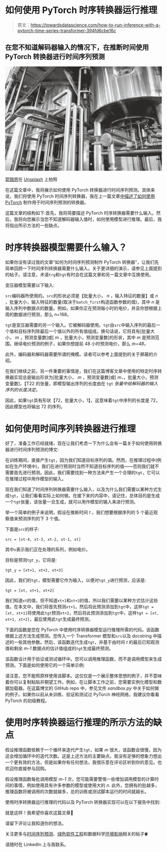 # 如何使用 PyTorch 时序转换器运行推理

> 原文：<https://towardsdatascience.com/how-to-run-inference-with-a-pytorch-time-series-transformer-394fd6cbe16c>

## 在您不知道解码器输入的情况下，在推断时间使用 PyTorch 转换器进行时间序列预测

![](img/a3c24d1314f123d98a2397d943ea8dc2.png)

[郭锦恩](https://unsplash.com/@spacexuan?utm_source=medium&utm_medium=referral)在 [Unsplash](https://unsplash.com?utm_source=medium&utm_medium=referral) 上拍照

在这篇文章中，我将展示如何使用 PyTorch 转换器进行时间序列预测。具体来说，我们将使用 PyTorch 时间序列转换器，我在上一篇文章[中描述了如何使用 PyTorch](/how-to-make-a-pytorch-transformer-for-time-series-forecasting-69e073d4061e) 制作用于时间序列预测的转换器。

这篇文章的结构如下:首先，我将简要描述 PyTorch 时序转换器需要什么输入。然后，我将向您展示当您不知道解码器输入值时，如何使用模型进行推理。最后，我将指出所示方法的一些缺点。

[](/how-to-make-a-pytorch-transformer-for-time-series-forecasting-69e073d4061e)  

# 时序转换器模型需要什么输入？

如果你没有读过我的文章“如何为时间序列预测制作 PyTorch 转换器”，让我们先简单回顾一下时间序列转换器需要什么输入。关于更详细的演示，请参见上面提到的帖子。请注意，术语`trg`和`tgt`有时会在这篇文章和另一篇文章中互换使用。

变压器模型需要以下输入:

`src`编码器所使用的。`src`的形状必须是【批量大小， *n* ，输入特征的数量】或 *n* ，批量大小，输入特征的数量(取决于`batch_first`构造函数参数的值)，其中 *n* 是输入序列中数据点的数量。例如，如果你正在预测每小时的电价，并且你想根据上周的数据进行预测，那么 n=168。

`tgt`是变压器需要的另一个输入。它被解码器使用。`tgt`由`src`中输入序列的最后一个值和目标序列除最后一个值以外的所有值组成。换句话说，它将具有[批量大小， *m* ，预测变量数]或[ *m* ，批量大小，预测变量数]的形状，其中 *m* 是预测范围。继续电价预测的例子，如果你想提前 48 小时预测电价，那么 *m=48。*

此外，编码器和解码器需要所谓的掩模。读者可以参考上面提到的关于屏蔽的介绍。

在我们继续之前，另一件重要的事情是，我们在这篇博客文章中使用的特定时序转换器实现总是输出形状为[批量大小， *m* ，预测变量数]或[ *m，*，批量大小，预测变量数]，【T22 的张量，即模型输出序列的长度由在 `tgt` *张量中给解码器的输入序列的长度决定。*

因此，如果`tgt`具有形状【72，批量大小，1】，这意味着`tgt`中序列的长度是 72，因此模型也将输出 72 的序列。

[](/multi-step-time-series-forecasting-with-xgboost-65d6820bec39)  

# 如何使用时间序列转换器进行推理

好了，准备工作已经就绪，现在让我们考虑一下为什么会有一篇关于如何使用转换器进行时间序列预测的博文:

在训练期间，直接产生`tgt`，因为我们知道目标序列的值。然而，在推理过程中(例如在生产环境中)，我们在进行预测时当然不知道目标序列的值——否则我们就不需要首先进行预测。因此，我们需要找到一种方法来产生一个合理的`tgt`，它可以在推理过程中用作模型的输入。

现在我们知道了时间序列转换器需要什么输入，以及为什么我们需要以某种方式生成`tgt`，让我们看看实际上如何做。在接下来的内容中，请记住，总体目的是生成一个`tgt`张量，该张量一旦生成，就可以用作模型的输入来进行预测。

举一个简单的例子来说明，假设在推断时间 *t* ，我们想要根据序列的 5 个最近观察值来预测序列的下 3 个值。

下面是`src`的样子:

`src = [xt-4, xt-3, xt-2, xt-1, xt]`

其中`x`表示我们正在处理的系列，例如电价。

目标是预测`tgt_y`，它将是:

`tgt_y = [xt+1, xt+2, xt+3]`

因此，我们的`tgt`，模型需要它作为输入，以便对`tgt_y`进行预测，应该是:

`tgt = [xt, xt+1, xt+2]`

我们知道`xt`的值，但不知道`xt+1`和`xt+2`的值，所以我们需要以某种方式估计这些值。在本文中，我们将首先预测`xt+1`，然后将此预测添加到`tgt`中，这样`tgt = [xt, xt+1]`将使用此`tgt`预测`xt+2`，然后将此预测添加到`tgt`中，这样`tgt = [xt, xt+1, xt+2]`，最后使用此`tgt`生成最终预测。

下面的函数是您在 PyTorch 中使用时序转换器模型运行推理所需的代码。该函数根据上述方法生成预测。您传入一个 Transformer 模型和`src`以及 docstring 中描述的一些其他参数。然后，该函数迭代生成`tgt`，并基于由时间 *t* 的最后已知观测值和剩余 *m-1* 数据点的估计值组成的`tgt`生成最终预测。

该函数设计用于验证或测试循环中。您可以调用推理函数，而不是调用模型来生成预测。下面是如何使用它的一个简单示例:

请注意，您不能照原样使用该脚本。这仅仅是一个展示整体思想的例子，并不意味着你可以复制粘贴并期望工作。例如，在让脚本工作之前，您需要实例化模型和数据加载器。在这篇博文的 GitHub repo 中，参见文件 *sandbox.py* 中关于如何做的例子。如果你以前从未训练、验证和测试过 PyTorch 神经网络，我建议你看看 PyTorch 的初级教程。

# 使用时序转换器运行推理的所示方法的缺点

假设推理函数依赖于一个循环来迭代产生`tgt`，如果 *m* 很大，该函数会很慢，因为这会增加循环中的迭代次数。这是上述方法的主要缺点。我没有足够的想象力想出一个更有效的方法，但是如果你有任何想法，我很乐意在评论区听到你的意见。也欢迎你直接参与回购。

假设推理函数每批调用模型 *m-1* 次，您可能需要警惕一些增加调用模型的计算时间的事情，例如使用具有许多参数的模型或使用大的 *n.* 此外，您拥有的批越多，推理函数将被调用的次数就越多，总的训练或测试脚本运行的时间就越长。

使用时序转换器运行推理的代码以及 PyTorch 转换器实现可以在以下报告中找到:

[](https://github.com/KasperGroesLudvigsen/influenza_transformer)  

就是这样！我希望你喜欢这篇文章🤞

请留下评论让我知道你的想法。

关注更多与[时间序列预测](/how-to-make-a-pytorch-transformer-for-time-series-forecasting-69e073d4061e)、[绿色软件工程](https://kaspergroesludvigsen.medium.com/the-10-most-energy-efficient-programming-languages-6a4165126670)和数据科学[环境影响](/8-podcast-episodes-on-the-climate-impact-of-machine-learning-54f1c19f52d)相关的帖子🍀

请随时在 LinkedIn 上与我联系。